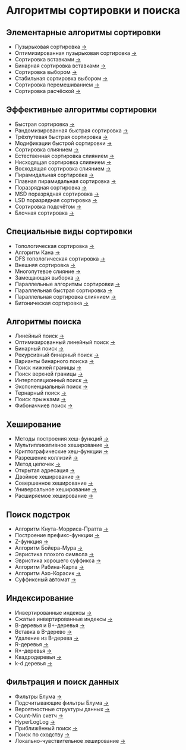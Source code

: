 # Алгоритмы сортировки и поиска

## Элементарные алгоритмы сортировки
- Пузырьковая сортировка [→](/notes/bubble_sort.md)
- Оптимизированная пузырьковая сортировка [→](/notes/optimized_bubble_sort.md)
- Сортировка вставками [→](/notes/insertion_sort.md)
- Бинарная сортировка вставками [→](/notes/binary_insertion_sort.md)
- Сортировка выбором [→](/notes/selection_sort.md)
- Стабильная сортировка выбором [→](/notes/stable_selection_sort.md)
- Сортировка перемешиванием [→](/notes/cocktail_sort.md)
- Сортировка расчёской [→](/notes/comb_sort.md)

## Эффективные алгоритмы сортировки
- Быстрая сортировка [→](/notes/quicksort.md)
- Рандомизированная быстрая сортировка [→](/notes/randomized_quicksort.md)
- Трёхпутевая быстрая сортировка [→](/notes/three_way_quicksort.md)
- Модификации быстрой сортировки [→](/notes/quicksort_variants.md)
- Сортировка слиянием [→](/notes/merge_sort.md)
- Естественная сортировка слиянием [→](/notes/natural_merge_sort.md)
- Нисходящая сортировка слиянием [→](/notes/top_down_merge_sort.md)
- Восходящая сортировка слиянием [→](/notes/bottom_up_merge_sort.md)
- Пирамидальная сортировка [→](/notes/heap_sort.md)
- Плавная пирамидальная сортировка [→](/notes/smooth_heap_sort.md)
- Поразрядная сортировка [→](/notes/radix_sort.md)
- MSD поразрядная сортировка [→](/notes/msd_radix_sort.md)
- LSD поразрядная сортировка [→](/notes/lsd_radix_sort.md)
- Сортировка подсчётом [→](/notes/counting_sort.md)
- Блочная сортировка [→](/notes/bucket_sort.md)

## Специальные виды сортировки
- Топологическая сортировка [→](/notes/topological_sort.md)
- Алгоритм Кана [→](/notes/kahn_algorithm.md)
- DFS топологическая сортировка [→](/notes/dfs_topological_sort.md)
- Внешняя сортировка [→](/notes/external_sort.md)
- Многопутевое слияние [→](/notes/multiway_merge.md)
- Замещающая выборка [→](/notes/replacement_selection.md)
- Параллельные алгоритмы сортировки [→](/notes/parallel_sort.md)
- Параллельная быстрая сортировка [→](/notes/parallel_quicksort.md)
- Параллельная сортировка слиянием [→](/notes/parallel_merge_sort.md)
- Битоническая сортировка [→](/notes/bitonic_sort.md)

## Алгоритмы поиска
- Линейный поиск [→](/notes/linear_search.md)
- Оптимизированный линейный поиск [→](/notes/optimized_linear_search.md)
- Бинарный поиск [→](/notes/binary_search.md)
- Рекурсивный бинарный поиск [→](/notes/recursive_binary_search.md)
- Варианты бинарного поиска [→](/notes/binary_search_variants.md)
- Поиск нижней границы [→](/notes/lower_bound_search.md)
- Поиск верхней границы [→](/notes/upper_bound_search.md)
- Интерполяционный поиск [→](/notes/interpolation_search.md)
- Экспоненциальный поиск [→](/notes/exponential_search.md)
- Тернарный поиск [→](/notes/ternary_search.md)
- Поиск прыжками [→](/notes/jump_search.md)
- Фибоначчиев поиск [→](/notes/fibonacci_search.md)

## Хеширование
- Методы построения хеш-функций [→](/notes/hash_functions.md)
- Мультипликативное хеширование [→](/notes/multiplicative_hashing.md)
- Криптографические хеш-функции [→](/notes/cryptographic_hashing.md)
- Разрешение коллизий [→](/notes/collision_resolution.md)
- Метод цепочек [→](/notes/separate_chaining.md)
- Открытая адресация [→](/notes/open_addressing.md)
- Двойное хеширование [→](/notes/double_hashing.md)
- Совершенное хеширование [→](/notes/perfect_hashing.md)
- Универсальное хеширование [→](/notes/universal_hashing.md)
- Расширяемое хеширование [→](/notes/extensible_hashing.md)

## Поиск подстрок
- Алгоритм Кнута-Морриса-Пратта [→](/notes/kmp.md)
- Построение префикс-функции [→](/notes/prefix_function.md)
- Z-функция [→](/notes/z_function.md)
- Алгоритм Бойера-Мура [→](/notes/boyer_moore.md)
- Эвристика плохого символа [→](/notes/bad_character.md)
- Эвристика хорошего суффикса [→](/notes/good_suffix.md)
- Алгоритм Рабина-Карпа [→](/notes/rabin_karp.md)
- Алгоритм Ахо-Корасик [→](/notes/aho_corasick.md)
- Суффиксный автомат [→](/notes/suffix_automaton.md)

## Индексирование
- Инвертированные индексы [→](/notes/inverted_indices.md)
- Сжатые инвертированные индексы [→](/notes/compressed_inverted.md)
- B-деревья и B+-деревья [→](/notes/b_trees.md)
- Вставка в B-дерево [→](/notes/b_tree_insertion.md)
- Удаление из B-дерева [→](/notes/b_tree_deletion.md)
- R-деревья [→](/notes/r_trees.md)
- R*-деревья [→](/notes/r_star_trees.md)
- Квадродеревья [→](/notes/quad_trees.md)
- k-d деревья [→](/notes/kd_trees.md)

## Фильтрация и поиск данных
- Фильтры Блума [→](/notes/bloom_filters.md)
- Подсчитывающие фильтры Блума [→](/notes/counting_bloom.md)
- Вероятностные структуры данных [→](/notes/probabilistic_ds.md)
- Count-Min скетч [→](/notes/count_min_sketch.md)
- HyperLogLog [→](/notes/hyperloglog.md)
- Приближённый поиск [→](/notes/approximate_search.md)
- Поиск по сходству [→](/notes/similarity_search.md)
- Локально-чувствительное хеширование [→](/notes/locality_sensitive.md)
